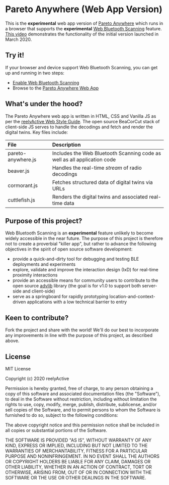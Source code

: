 Pareto Anywhere (Web App Version)
=================================

This is the __experimental__ web app version of [Pareto Anywhere](https://getpareto.com) which runs in a browser that supports the __experimental__ [Web Bluetooth Scanning](https://webbluetoothcg.github.io/web-bluetooth/scanning.html) feature.  [This video](https://youtu.be/EZ82ZPCiLNI) demonstrates the functionality of the initial version launched in March 2020.


Try it!
-------

If your browser and device support Web Bluetooth Scanning, you can get up and running in two steps:
- [Enable Web Bluetooth Scanning](https://reelyactive.github.io/pareto-anywhere/enable-web-bluetooth-scanning/)
- Browse to the [Pareto Anywhere Web App](https://reelyactive.github.io/pareto-anywhere/)


What's under the hood?
----------------------

The Pareto Anywhere web app is written in HTML, CSS and Vanilla JS as per the [reelyActive Web Style Guide](https://github.com/reelyactive/web-style-guide).  The open source BeaCorCut stack of client-side JS serves to handle the decodings and fetch and render the digital twins.  Key files include:

| File               | Description                                             |
|:-------------------|:--------------------------------------------------------|
| pareto-anywhere.js | Includes the Web Bluetooth Scanning code as well as all application code |
| beaver.js          | Handles the real-time _stream_ of radio decodings       |
| cormorant.js       | Fetches structured data of digital twins via URLs       |
| cuttlefish.js      | Renders the digital twins and associated real-time data |


Purpose of this project?
------------------------

Web Bluetooth Scanning is an __experimental__ feature unlikely to become widely accessible in the near future.  The purpose of this project is therefore not to create a proverbial "killer app", but rather to advance the following objectives in the spirit of open source software development:
- provide a quick-and-dirty tool for debugging and testing BLE deployments and experiments
- explore, validate and improve the interaction design (IxD) for real-time proximity interactions
- provide an accessible means for community users to contribute to the open source [advlib](https://github.com/reelyactive/advlib/) library (the goal is for v1.0 to support both server-side and client-side)
- serve as a springboard for rapidly prototyping location-and-context-driven applications with a low technical barrier to entry


Keen to contribute?
-------------------

Fork the project and share with the world!  We'll do our best to incorporate any improvements in line with the purpose of this project, as described above.


License
-------

MIT License

Copyright (c) 2020 reelyActive

Permission is hereby granted, free of charge, to any person obtaining a copy of this software and associated documentation files (the "Software"), to deal in the Software without restriction, including without limitation the rights to use, copy, modify, merge, publish, distribute, sublicense, and/or sell copies of the Software, and to permit persons to whom the Software is furnished to do so, subject to the following conditions:

The above copyright notice and this permission notice shall be included in all copies or substantial portions of the Software.

THE SOFTWARE IS PROVIDED "AS IS", WITHOUT WARRANTY OF ANY KIND, EXPRESS OR 
IMPLIED, INCLUDING BUT NOT LIMITED TO THE WARRANTIES OF MERCHANTABILITY, 
FITNESS FOR A PARTICULAR PURPOSE AND NONINFRINGEMENT. IN NO EVENT SHALL THE 
AUTHORS OR COPYRIGHT HOLDERS BE LIABLE FOR ANY CLAIM, DAMAGES OR OTHER 
LIABILITY, WHETHER IN AN ACTION OF CONTRACT, TORT OR OTHERWISE, ARISING FROM, 
OUT OF OR IN CONNECTION WITH THE SOFTWARE OR THE USE OR OTHER DEALINGS IN 
THE SOFTWARE.
